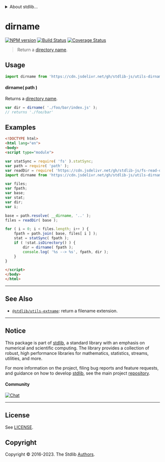 <!--

@license Apache-2.0

Copyright (c) 2018 The Stdlib Authors.

Licensed under the Apache License, Version 2.0 (the "License");
you may not use this file except in compliance with the License.
You may obtain a copy of the License at

   http://www.apache.org/licenses/LICENSE-2.0

Unless required by applicable law or agreed to in writing, software
distributed under the License is distributed on an "AS IS" BASIS,
WITHOUT WARRANTIES OR CONDITIONS OF ANY KIND, either express or implied.
See the License for the specific language governing permissions and
limitations under the License.

-->


<details>
  <summary>
    About stdlib...
  </summary>
  <p>We believe in a future in which the web is a preferred environment for numerical computation. To help realize this future, we've built stdlib. stdlib is a standard library, with an emphasis on numerical and scientific computation, written in JavaScript (and C) for execution in browsers and in Node.js.</p>
  <p>The library is fully decomposable, being architected in such a way that you can swap out and mix and match APIs and functionality to cater to your exact preferences and use cases.</p>
  <p>When you use stdlib, you can be absolutely certain that you are using the most thorough, rigorous, well-written, studied, documented, tested, measured, and high-quality code out there.</p>
  <p>To join us in bringing numerical computing to the web, get started by checking us out on <a href="https://github.com/stdlib-js/stdlib">GitHub</a>, and please consider <a href="https://opencollective.com/stdlib">financially supporting stdlib</a>. We greatly appreciate your continued support!</p>
</details>

# dirname

[![NPM version][npm-image]][npm-url] [![Build Status][test-image]][test-url] [![Coverage Status][coverage-image]][coverage-url] <!-- [![dependencies][dependencies-image]][dependencies-url] -->

> Return a [directory name][dirname].



<section class="usage">

## Usage

```javascript
import dirname from 'https://cdn.jsdelivr.net/gh/stdlib-js/utils-dirname@v0.1.0-esm/index.mjs';
```

#### dirname( path )

Returns a [directory name][dirname].

```javascript
var dir = dirname( './foo/bar/index.js' );
// returns './foo/bar'
```

</section>

<!-- /.usage -->

<section class="examples">

## Examples

<!-- eslint no-undef: "error" -->

```html
<!DOCTYPE html>
<html lang="en">
<body>
<script type="module">

var statSync = require( 'fs' ).statSync;
var path = require( 'path' );
var readDir = require( 'https://cdn.jsdelivr.net/gh/stdlib-js/fs-read-dir' ).sync;
import dirname from 'https://cdn.jsdelivr.net/gh/stdlib-js/utils-dirname@v0.1.0-esm/index.mjs';

var files;
var fpath;
var base;
var stat;
var dir;
var i;

base = path.resolve( __dirname, '..' );
files = readDir( base );

for ( i = 0; i < files.length; i++ ) {
    fpath = path.join( base, files[ i ] );
    stat = statSync( fpath );
    if ( !stat.isDirectory() ) {
        dir = dirname( fpath );
        console.log( '%s --> %s', fpath, dir );
    }
}

</script>
</body>
</html>
```

</section>

<!-- /.examples -->

<!-- Section for related `stdlib` packages. Do not manually edit this section, as it is automatically populated. -->

<section class="related">

* * *

## See Also

-   <span class="package-name">[`@stdlib/utils-extname`][@stdlib/utils/extname]</span><span class="delimiter">: </span><span class="description">return a filename extension.</span>

</section>

<!-- /.related -->

<!-- Section for all links. Make sure to keep an empty line after the `section` element and another before the `/section` close. -->


<section class="main-repo" >

* * *

## Notice

This package is part of [stdlib][stdlib], a standard library with an emphasis on numerical and scientific computing. The library provides a collection of robust, high performance libraries for mathematics, statistics, streams, utilities, and more.

For more information on the project, filing bug reports and feature requests, and guidance on how to develop [stdlib][stdlib], see the main project [repository][stdlib].

#### Community

[![Chat][chat-image]][chat-url]

---

## License

See [LICENSE][stdlib-license].


## Copyright

Copyright &copy; 2016-2023. The Stdlib [Authors][stdlib-authors].

</section>

<!-- /.stdlib -->

<!-- Section for all links. Make sure to keep an empty line after the `section` element and another before the `/section` close. -->

<section class="links">

[npm-image]: http://img.shields.io/npm/v/@stdlib/utils-dirname.svg
[npm-url]: https://npmjs.org/package/@stdlib/utils-dirname

[test-image]: https://github.com/stdlib-js/utils-dirname/actions/workflows/test.yml/badge.svg?branch=v0.1.0
[test-url]: https://github.com/stdlib-js/utils-dirname/actions/workflows/test.yml?query=branch:v0.1.0

[coverage-image]: https://img.shields.io/codecov/c/github/stdlib-js/utils-dirname/main.svg
[coverage-url]: https://codecov.io/github/stdlib-js/utils-dirname?branch=main

<!--

[dependencies-image]: https://img.shields.io/david/stdlib-js/utils-dirname.svg
[dependencies-url]: https://david-dm.org/stdlib-js/utils-dirname/main

-->

[chat-image]: https://img.shields.io/gitter/room/stdlib-js/stdlib.svg
[chat-url]: https://app.gitter.im/#/room/#stdlib-js_stdlib:gitter.im

[stdlib]: https://github.com/stdlib-js/stdlib

[stdlib-authors]: https://github.com/stdlib-js/stdlib/graphs/contributors

[umd]: https://github.com/umdjs/umd
[es-module]: https://developer.mozilla.org/en-US/docs/Web/JavaScript/Guide/Modules

[deno-url]: https://github.com/stdlib-js/utils-dirname/tree/deno
[umd-url]: https://github.com/stdlib-js/utils-dirname/tree/umd
[esm-url]: https://github.com/stdlib-js/utils-dirname/tree/esm
[branches-url]: https://github.com/stdlib-js/utils-dirname/blob/main/branches.md

[stdlib-license]: https://raw.githubusercontent.com/stdlib-js/utils-dirname/main/LICENSE

[dirname]: https://en.wikipedia.org/wiki/Dirname

<!-- <related-links> -->

[@stdlib/utils/extname]: https://github.com/stdlib-js/utils-extname/tree/esm

<!-- </related-links> -->

</section>

<!-- /.links -->
